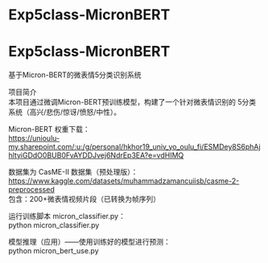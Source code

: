# Exp5class-MicronBERT
# Exp5class-MicronBERT
基于Micron-BERT的微表情5分类识别系统  

项目简介  
本项目通过微调Micron-BERT预训练模型，构建了一个针对微表情识别的 5分类系统（高兴/悲伤/惊讶/愤怒/中性）。   

Micron-BERT 权重下载：  
  https://unioulu-my.sharepoint.com/:u:/g/personal/hkhor19_univ_yo_oulu_fi/ESMDey8S6phAjhltyiGDdO0BUB0FvAYDDJvej6NdrEp3EA?e=vdHIMQ  

数据集为 CasME-II 数据集（预处理版）：  
  https://www.kaggle.com/datasets/muhammadzamancuiisb/casme-2-preprocessed  
包含：200+微表情视频片段（已转换为帧序列）  

运行训练脚本 micron_classifier.py：  
python micron_classifier.py 

模型推理（应用）——使用训练好的模型进行预测：  
python micron_bert_use.py 
  

  
